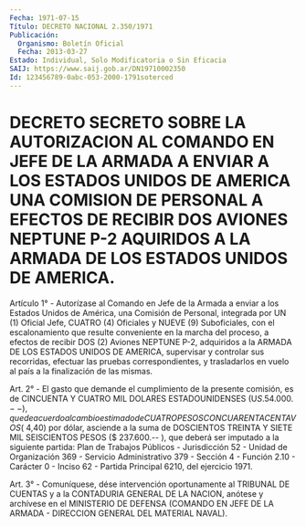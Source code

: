 ```yaml
---
Fecha: 1971-07-15
Título: DECRETO NACIONAL 2.350/1971
Publicación:
  Organismo: Boletín Oficial
  Fecha: 2013-03-27
Estado: Individual, Solo Modificatoria o Sin Eficacia
SAIJ: https://www.saij.gob.ar/DN19710002350
Id: 123456789-0abc-053-2000-1791soterced
---
```

# DECRETO SECRETO SOBRE LA AUTORIZACION AL COMANDO EN JEFE DE LA ARMADA A ENVIAR A LOS ESTADOS UNIDOS DE AMERICA UNA COMISION DE PERSONAL A EFECTOS DE RECIBIR DOS AVIONES NEPTUNE P-2 AQUIRIDOS A LA ARMADA DE LOS ESTADOS UNIDOS DE AMERICA.

<a id="1"></a>
Artículo 1° - Autorízase al Comando en Jefe de la Armada a enviar a los Estados Unidos de América, una Comisión de Personal, integrada por UN (1) Oficial Jefe, CUATRO (4) Oficiales y NUEVE (9) Suboficiales, con el escalonamiento que resulte conveniente en la marcha del proceso, a efectos de recibir DOS (2) Aviones NEPTUNE P-2, adquiridos a la ARMADA DE LOS ESTADOS UNIDOS DE AMERICA, supervisar y controlar sus recorridas, efectuar las pruebas correspondientes, y trasladarlos en vuelo al país a la finalización de las mismas.

<a id="2"></a>
Art. 2° - El gasto que demande el cumplimiento de la presente comisión, es de CINCUENTA Y CUATRO MIL DOLARES ESTADOUNIDENSES (U$S. 54.000.--), que de acuerdo al cambio estimado de CUATRO PESOS CON CUARENTA CENTAVOS ($ 4,40) por dólar, asciende a la suma de DOSCIENTOS TREINTA Y SIETE MIL SEISCIENTOS PESOS ($ 237.600.-- ), que deberá ser imputado a la siguiente partida: Plan de Trabajos Públicos - Jurisdicción 52 - Unidad de Organización 369 - Servicio Administrativo 379 - Sección 4 - Función 2.10 - Carácter 0 - Inciso 62 - Partida Principal 6210, del ejercicio 1971.

<a id="3"></a>
Art. 3° - Comuníquese, dése intervención oportunamente al TRIBUNAL DE CUENTAS y a la CONTADURIA GENERAL DE LA NACION, anótese y archívese en el MINISTERIO DE DEFENSA (COMANDO EN JEFE DE LA ARMADA - DIRECCION GENERAL DEL MATERIAL NAVAL).
